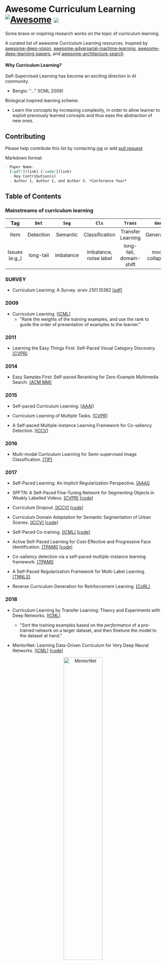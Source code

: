 # Awesome Curriculum Learning[![Awesome](https://awesome.re/badge.svg)](https://awesome.re) ![](https://visitor-badge.glitch.me/badge?page_id=Openning07.awesome-curriculum-learning)
Some bravo or inspiring research works on the topic of curriculum learning.

A curated list of awesome Curriculum Learning resources. Inspired by [awesome-deep-vision](https://github.com/kjw0612/awesome-deep-vision), [awesome-adversarial-machine-learning](https://github.com/yenchenlin/awesome-adversarial-machine-learning), [awesome-deep-learning-papers](https://github.com/terryum/awesome-deep-learning-papers), and [awesome-architecture-search](https://github.com/markdtw/awesome-architecture-search)

#### Why Curriculum Learning?
Self-Supervised Learning has become an exciting direction in AI community. 
  - Bengio: "..." (ICML 2009)
  
Biological inspired learning scheme.
  - Learn the concepts by increasing complexity, in order to allow learner to exploit previously learned concepts and thus ease the abstraction of new ones.

## Contributing

Please help contribute this list by contacting [me](https://github.com/Openning07/awesome-curriculum-learning) or add [pull request](https://github.com/Openning07/awesome-curriculum-learning/pulls)

Markdown format:
```markdown
- Paper Name.
  [[pdf]](link) [[code]](link)
  - Key Contribution(s)
  - Author 1, Author 2, and Author 3. *Conference Year*
```

## Table of Contents

### Mainstreams of curriculum learning

|  Tag  |        `Det`     |           `Seg`       |         `Cls`        |      `Trans`      |      `Gen`   |   `RL`  |    `Other`    |
|:-----:|:----------------:|:---------------------:|:--------------------:|:-----------------:|:------------:|:-------:|:-------------:|
| Item  |    Detection     | Semantic | Classification | Transfer Learning |  Generation  | Reinforcement Learning | others |
|  Issues (e.g.,)  | long-tail | imbalance | imbalance, noise label | long-tail, domain-shift |  mode collapose  | exploit V.S. explore |  -  |

### SURVEY
- Curriculum Learning: A Survey. *arxiv 2101.10382*
  [[pdf]](https://arxiv.org/pdf/2101.10382.pdf)

### 2009
- Curriculum Learning.
  [[ICML]](https://qmro.qmul.ac.uk/xmlui/bitstream/handle/123456789/15972/Bengio%2C%202009%20Curriculum%20Learning.pdf?sequence=1&isAllowed=y)
  - "Rank the weights of the training examples, and use the rank to guide the order of presentation of examples to the learner."

### 2011
- Learning the Easy Things First: Self-Paced Visual Category Discovery.
  [[CVPR]](https://vision.cs.utexas.edu/projects/easiness/easiness_cvpr2011.pdf)

### 2014
- Easy Samples First: Self-paced Reranking for Zero-Example Multimedia Search.
  [[ACM MM]](http://www.cs.cmu.edu/~lujiang/camera_ready_papers/ACM_MM_fp_2014.pdf)

### 2015
- Self-paced Curriculum Learning.
  [[AAAI]](http://www.cs.cmu.edu/~lujiang/camera_ready_papers/AAAI_SPCL_2015.pdf)

- Curriculum Learning of Multiple Tasks.
  [[CVPR]](https://openaccess.thecvf.com/content_cvpr_2015/papers/Pentina_Curriculum_Learning_of_2015_CVPR_paper.pdf)

- A Self-paced Multiple-instance Learning Framework for Co-saliency Detection.
  [[ICCV]](https://openaccess.thecvf.com/content_iccv_2015/papers/Zhang_A_Self-Paced_Multiple-Instance_ICCV_2015_paper.pdf)

### 2016
- Multi-modal Curriculum Learning for Semi-supervised Image Classification.
  [[TIP]](https://www.dcs.bbk.ac.uk/~sjmaybank/MultiModal.pdf)

### 2017
- Self-Paced Learning: An Implicit Regularization Perspective.
  [[AAAI]](https://www.researchgate.net/profile/Jian_Liang25/publication/303750070_Self-Paced_Learning_an_Implicit_Regularization_Perspective/links/5858e75b08ae3852d25555e3/Self-Paced-Learning-an-Implicit-Regularization-Perspective.pdf)
  
- SPFTN: A Self-Paced Fine-Tuning Network for Segmenting Objects in Weakly Labelled Videos.
  [[CVPR]](https://openaccess.thecvf.com/content_cvpr_2017/papers/Zhang_SPFTN_A_Self-Paced_CVPR_2017_paper.pdf) [[code]](https://github.com/VividLe/SPFTN)
  
- Curriculum Dropout.
  [[ICCV]](http://www.vision.jhu.edu/assets/MorerioICCV17.pdf) [[code]](https://github.com/pmorerio/curriculum-dropout)

- Curriculum Domain Adaptation for Semantic Segmentation of Urban Scenes.
  [[ICCV]](https://openaccess.thecvf.com/content_ICCV_2017/papers/Zhang_Curriculum_Domain_Adaptation_ICCV_2017_paper.pdf) [[code]](https://github.com/YangZhang4065/AdaptationSeg)

- Self-Paced Co-training.
  [[ICML]](http://proceedings.mlr.press/v70/ma17b/ma17b.pdf) [[code]](https://github.com/Flowerfan/Open-Reid)

- Active Self-Paced Learning for Cost-Effective and Progressive Face Identification.
  [[TPAMI]](https://arxiv.org/pdf/1701.03555.pdf) [[code]](https://github.com/kezewang/ASPL)

- Co-saliency detection via a self-paced multiple-instance learning framework.
  [[TPAMI]](https://ieeexplore.ieee.org/abstract/document/7469327)

- A Self-Paced Regularization Framework for Multi-Label Learning.
  [[TNNLS]](https://arxiv.org/pdf/1603.06708.pdf)

- Reverse Curriculum Generation for Reinforcement Learning.
  [[CoRL]](https://arxiv.org/pdf/1707.05300.pdf)

### 2018
- Curriculum Learning by Transfer Learning: Theory and Experiments with Deep Networks.
  [[ICML]](https://arxiv.org/pdf/1802.03796.pdf)
  - "Sort the training examples based on the *performance* of a pre-trained network on a larger dataset,
    and then finetune the model to the dataset at hand."
  
- MentorNet: Learning Data-Driven Curriculum for Very Deep Neural Networks.
  [[ICML]](http://proceedings.mlr.press/v80/jiang18c/jiang18c.pdf) [[code]](https://github.com/google/mentornet)
<p align="center">
  <img src="https://github.com/google/mentornet/blob/master/images/overview.png" alt="MentorNet" width="50%">
</p>

- CurriculumNet: Weakly Supervised Learning from Large-Scale Web Images.
  [[ECCV]](https://arxiv.org/pdf/1808.01097.pdf) [[code]](https://github.com/MalongTech/research-curriculumnet)

- Progressive Growing of GANs for Improved Quality, Stability, and Variation. `Gen`
  [[ICLR]](https://openreview.net/forum?id=Hk99zCeAb&noteId=Hk99zCeAb) [[code]](https://github.com/tkarras/progressive_growing_of_gans)
  - "The key idea is to grow both the generator and discriminator progressively: starting from a low resolution, we add new layers that model increasingly fine details as training progresses. This both speeds the training up and greatly stabilizes it, allowing us to produce images of unprecedented quality."
<p align="center">
  <img src="https://pic1.zhimg.com/80/v2-fdaeb2fb88c40b315420b89c96460105_1440w.jpg?source=1940ef5c" alt="Progressive growing of GANs" width="60%">
</p>

- Minimax curriculum learning: Machine teaching with desirable difficulties and scheduled diversity.
  [[ICLR]](https://openreview.net/pdf?id=BywyFQlAW)

- Learning to Teach with Dynamic Loss Functions.
  [[NeurIPS]](https://papers.nips.cc/paper/7882-learning-to-teach-with-dynamic-loss-functions.pdf)
  - "A good teacher not only provides his/her students with qualified teaching materials (e.g., textbooks), but also sets up appropriate learning objectives (e.g., course projects and exams) considering different situations of a student."

- Self-Paced Deep Learning for Weakly Supervised Object Detection.
  [[TPAMI]](https://arxiv.org/pdf/1605.07651.pdf)

- Unsupervised Feature Selection by Self-Paced Learning Regularization.
  [[Pattern Recognition Letters]](https://www.sciencedirect.com/science/article/abs/pii/S0167865518302782)

### 2019
- Transferable Curriculum for Weakly-Supervised Domain Adaptation.
  [[AAAI]](http://ise.thss.tsinghua.edu.cn/~mlong/doc/transferable-curriculum-aaai19.pdf) [[code]](https://github.com/thuml/TCL)

- Balanced Self-Paced Learning for Generative Adversarial Clustering Network.
  [[CVPR]](http://openaccess.thecvf.com/content_CVPR_2019/papers/Ghasedi_Balanced_Self-Paced_Learning_for_Generative_Adversarial_Clustering_Network_CVPR_2019_paper.pdf)

- Local to Global Learning: Gradually Adding Classes for Training Deep Neural Networks.
  [[CVPR]](https://openaccess.thecvf.com/content_CVPR_2019/papers/Cheng_Local_to_Global_Learning_Gradually_Adding_Classes_for_Training_Deep_CVPR_2019_paper.pdf) [[code]](https://github.com/piratehao/Local-to-Global-Learning-for-DNNs)

- Dynamic Curriculum Learning for Imbalanced Data Classification.
  [[ICCV]](https://arxiv.org/pdf/1901.06783.pdf) [[simple demo]](https://github.com/apeterswu/L2T_loss)

- Guided Curriculum Model Adaptation and Uncertainty-Aware Evaluation for Semantic Nighttime Image Segmentation.
  [[ICCV]](https://openaccess.thecvf.com/content_ICCV_2019/papers/Sakaridis_Guided_Curriculum_Model_Adaptation_and_Uncertainty-Aware_Evaluation_for_Semantic_Nighttime_ICCV_2019_paper.pdf) [[code]](https://www.trace.ethz.ch/publications/2019/GCMA_UIoU/)

- On The Power of Curriculum Learning in Training Deep Networks.
  [[pdf]](https://arxiv.org/pdf/1904.03626.pdf) *ICML*

- Data Parameters: A New Family of Parameters for Learning a Differentiable Curriculum.
  [[NeurIPS]](https://papers.nips.cc/paper/2019/file/926ffc0ca56636b9e73c565cf994ea5a-Paper.pdf) [[code]](https://github.com/apple/ml-data-parameters)

-Leveraging prior-knowledge for weakly supervised object detection under a collaborative self-paced curriculum learning framework.
  [[IJCV]](https://openreview.net/forum?id=Jv2tq4Opli)

- Curriculum Model Adaptation with Synthetic and Real Data for Semantic Foggy Scene Understanding.
  [[IJCV]](https://arxiv.org/pdf/1901.01415.pdf)

### 2020
- Breaking the Curse of Space Explosion: Towards Effcient NAS with Curriculum Search.
  [[ICML]](http://proceedings.mlr.press/v119/guo20b.html) [[code]](https://github.com/guoyongcs/CNAS)
<p align="center">
  <img src="https://github.com/guoyongcs/CNAS/blob/master/assets/cnas.jpg" alt="CNAS" width="45%">
</p>

- BBN: Bilateral-Branch Network with Cumulative Learning for Long-Tailed Visual Recognition.
  [[CVPR]](https://arxiv.org/abs/1912.02413) [[code]](https://github.com/Megvii-Nanjing/BBN)
<p align="center">
  <img src="https://github.com/Openning07/awesome-curriculum-learning/blob/master/images/BBN_CVPR20.png" alt="BBN" width="70%">
</p>

- Open Compound Domain Adaptation.
  [[CVPR]](https://arxiv.org/abs/1909.03403) [[code]](https://github.com/zhmiao/OpenCompoundDomainAdaptation-OCDA)
<p align="center">
  <img src="https://bair.berkeley.edu/static/blog/ocda/figure_4.png" alt="OCDA" width="65%">
</p>

- Curricularface: adaptive curriculum learning loss for deep face recognition.
  [[CVPR]](https://arxiv.org/pdf/2004.00288.pdf) [[code]](https://github.com/HuangYG123/CurricularFace)
  - "our CurricularFace adaptively adjusts the relative importance of easy and hard samples during different training stages. In each stage, different samples are assigned with different importance according to their corresponding difficultness."

- Curriculum Manager for Source Selection in Multi-Source Domain Adaptation.
  [[ECCV]](https://arxiv.org/pdf/2007.01261v1.pdf)[[code]](https://github.com/LoyoYang/CMSS)
  
- Content-Consistent Matching for Domain Adaptive Semantic Segmentation. `Seg`
  [[ECCV]](https://arxiv.org/pdf/2007.01261v1.pdf) [[code]](https://github.com/Solacex/CCM)
  - "to acquire those synthetic images that share similar distribution with the real ones in the target domain, so that the domain gap can be naturally alleviated by employing the content-consistent synthetic images for training."
  - "not all the source images could contribute to the improvement of adaptation performance, especially at certain training stages."
<p align="center">
  <img src="https://pic2.zhimg.com/80/v2-f6f3eb85a79f206b4f5524eaf43a71fd_1440w.jpg" alt="CMM" width="70%">
</p>

- DA-NAS: Data Adapted Pruning for Efficient Neural Architecture Search.
  [[ECCV]](http://www.ecva.net/papers/eccv_2020/papers_ECCV/papers/123720579.pdf)
  - "Our method is based on an interesting observation that the learning speed for blocks in deep neural networks is related to the difficulty of recognizing distinct categories. We carefully design a progressive data adapted pruning strategy for efficient architecture search. It will quickly trim low performed blocks on a subset of target dataset (e.g., easy classes), and then gradually find the best blocks on the whole target dataset."

- Label-similarity Curriculum Learning.
  [[ECCV]](https://arxiv.org/pdf/1911.06902.pdf) [[code]](https://github.com/speedystream/LCL)
  - "The idea is to use a probability distribution over classes as target label, where the class probabilities reflect the similarity to the true class. Gradually, this label representation is shifted towards the standard one-hot-encoding."

- Multi-Task Curriculum Framework for Open-Set Semi-Supervised Learning.
  [[ECCV]](https://arxiv.org/pdf/2007.11330.pdf) [[code]](https://github.com/YU1ut/Multi-Task-Curriculum-Framework-for-Open-Set-SSL)

- Semi-Supervised Semantic Segmentation via Dynamic Self-Training and Class-Balanced Curriculum.
  [[arXiv]](https://arxiv.org/abs/2004.08514) [[code]](https://github.com/voldemortX/DST-CBC)
  
- Evolutionary Population Curriculum for Scaling Multi-Agent Reinforcement Learning.
  [[ICLR]](https://arxiv.org/pdf/2003.10423.pdf)[[code]](https://github.com/qian18long/epciclr2020)
  - "Evolutionary Population Curriculum (EPC), a curriculum learning paradigm that scales up MultiAgent Reinforcement Learning (MARL) by progressively increasing the population of training agents in a stage-wise manner."

- Curriculum Loss: Robust Learning and Generalization Against Label Corruption.
  [[ICLR]](https://arxiv.org/pdf/1905.10045.pdf)

- Automatic Curriculum Learning through Value Disagreement.
  [[NeurIPS]](https://papers.nips.cc/paper/2020/file/566f0ea4f6c2e947f36795c8f58ba901-Paper.pdf)
  - " When biological agents learn, there is often an organized and meaningful order to which learning happens."
  - "Our key insight is that if we can sample goals at the frontier of the set of goals that an agent is able to reach, it will provide a significantly stronger learning signal compared to randomly sampled goals"
<p align="center">
  <img src="https://github.com/Openning07/awesome-curriculum-learning/blob/master/images/AutomaticCurriculumLearningThroughValueDisagreement.png" alt="CMM" width="65%">
</p>

- Curriculum by Smoothing.
  [[NeurIPS]](https://proceedings.neurips.cc/paper/2020/file/f6a673f09493afcd8b129a0bcf1cd5bc-Paper.pdf) [[code]](https://github.com/pairlab/CBS)

- Curriculum Learning by Dynamic Instance Hardness.
  [[NeurIPS]](https://papers.nips.cc/paper/2020/file/62000dee5a05a6a71de3a6127a68778a-Paper.pdf)

- Self-paced Contrastive Learning with Hybrid Memory for Domain Adaptive Object Re-ID.
  [[NeurIPS]](https://arxiv.org/pdf/2006.02713.pdf) [[code]](https://github.com/yxgeee/SpCL) [[zhihu]](https://zhuanlan.zhihu.com/p/269112325?utm_source=wechat_session&utm_medium=social&utm_oi=41299705069568&utm_content=group3_article&utm_campaign=shareopn&wechatShare=2&s_r=0)

- Self-Paced Deep Reinforcement Learning.
 [[NeurIPS]](https://papers.nips.cc/paper/2020/hash/68a9750337a418a86fe06c1991a1d64c-Abstract.html)
 
- SuperLoss: A Generic Loss for Robust Curriculum Learning.
  [[NeurIPS]](https://proceedings.neurips.cc/paper/2020/file/2cfa8f9e50e0f510ede9d12338a5f564-Paper.pdf) [[code]](https://github.com/AlanChou/Super-Loss)

- Curriculum Learning for Reinforcement Learning Domains: A Framework and Survey.
  [[JMLR]](https://jmlr.org/papers/volume21/20-212/20-212.pdf)

### 2021
- Curriculum Labeling: Revisiting Pseudo-Labeling for Semi-Supervised Learning.
  [[AAAI]](https://arxiv.org/pdf/2001.06001.pdf) [[code]](https://github.com/uvavision/Curriculum-Labeling)

- Robust Curriculum Learning: from clean label detection to noisy label self-correction.
  [[ICLR]](https://openreview.net/pdf?id=lmTWnm3coJJ) [[online review]](https://openreview.net/forum?id=lmTWnm3coJJ)
  - "Robust curriculum learning (RoCL) improves noisy label learning by periodical transitions from supervised learning of clean labeled data to self-supervision of wrongly-labeled data, where the data are selected according to training dynamics."

- Robust Early-Learning: Hindering The Memorization of Noisy Labels.
  [[ICLR]](https://openreview.net/pdf?id=Eql5b1_hTE4) [[online review]](https://openreview.net/forum?id=Eql5b1_hTE4)
  - "Robust early-learning: to reduce the side effect of noisy labels before early stopping and thus enhance the memorization of clean labels. Specifically, in each iteration, we divide all parameters into the critical and non-critical ones, and then perform different update rules for different types of parameters."

- When Do Curricula Work?
  [[ICLR (oral)]](https://openreview.net/pdf?id=tW4QEInpni)
  - "We find that for standard benchmark datasets, curricula have only marginal benefits, and that randomly ordered samples perform as well or better than curricula and anti-curricula, suggesting that any benefit is entirely due to the dynamic training set size. ... Our experiments demonstrate that curriculum, but not anti-curriculum or random ordering can indeed improve the performance either with limited training time budget or in the existence of noisy data."

- Curriculum Graph Co-Teaching for Multi-Target Domain Adaptation. `TL`
  [[CVPR]](https://arxiv.org/pdf/2104.00808.pdf) [[code]](https://github.com/Evgeneus/Graph-Domain-Adaptaion)
<p align="center">
  <img src="https://github.com/Evgeneus/Graph-Domain-Adaptaion/blob/master/data/pipeline.png" alt="Curriculum Graph Co-Teaching" width="80%">
</p>

- Unsupervised Curriculum Domain Adaptation for No-Reference Video Quality Assessment. `Cls`
  [[ICCV]](https://openaccess.thecvf.com/content/ICCV2021/papers/Chen_Unsupervised_Curriculum_Domain_Adaptation_for_No-Reference_Video_Quality_Assessment_ICCV_2021_paper.pdf) [[code]](https://github.com/cpf0079/UCDA)

- Adaptive Curriculum Learning.
  [[ICCV]](https://openaccess.thecvf.com/content/ICCV2021/papers/Kong_Adaptive_Curriculum_Learning_ICCV_2021_paper.pdf)

- Multi-Level Curriculum for Training A Distortion-Aware Barrel Distortion Rectification Model.
  [[ICCV]](https://openaccess.thecvf.com/content/ICCV2021/papers/Liao_Multi-Level_Curriculum_for_Training_a_Distortion-Aware_Barrel_Distortion_Rectification_Model_ICCV_2021_paper.pdf)

- TeachMyAgent: a Benchmark for Automatic Curriculum Learning in Deep RL.
  [[ICML]](https://arxiv.org/pdf/2103.09815.pdf) [[code]](https://github.com/flowersteam/TeachMyAgent)
<p align="center">
  <img src="https://github.com/flowersteam/TeachMyAgent/blob/master/TeachMyAgent/graphics/readme_graphics/global_schema.png" alt="TechMyAgent" width="52%">
</p>

- Self-Paced Context Evaluation for Contextual Reinforcement Learning.  `RL`
  [[ICCV]](https://arxiv.org/pdf/2106.05110.pdf)
  - "To improve sample efficiency for learning on such instances of a problem domain, we present Self-Paced Context Evaluation (SPaCE). Based on self-paced learning, \spc automatically generates \task curricula online with little computational overhead. To this end, SPaCE leverages information contained in state values during training to accelerate and improve training performance as well as generalization capabilities to new instances from the same problem domain."

- Curriculum Learning by Optimizing Learning Dynamics.
  [[AISTATS]](http://proceedings.mlr.press/v130/zhou21a/zhou21a.pdf) [[code]](https://github.com/tianyizhou/DoCL)
<p align="center">
  <img src="https://github.com/tianyizhou/DoCL/raw/main/docl_aistats2021_thumbnail.png" alt="DoCL" width="52%">
</p>

- FlexMatch: Boosting Semi-Supervised Learning with Curriculum Pseudo Labeling. `Cls`
  [[NeurIPS]](https://arxiv.org/pdf/2110.08263.pdf) [[code]](https://github.com/torchssl/torchssl)

- Learning with Noisy Correspondence for Cross-modal Matching.
  [[NeurIPS]](https://proceedings.neurips.cc/paper/2021/file/f5e62af885293cf4d511ceef31e61c80-Paper.pdf) [[code]](https://github.com/XLearning-SCU/2021-NeurIPS-NCR)
<p align="center">
  <img src="https://github.com/Openning07/awesome-curriculum-learning/blob/master/images/NCR_NeurIPS21.png" alt="NCR" width="85%">
</p>

- Self-Paced Contrastive Learning for Semi-Supervised Medical Image Segmentation with Meta-labels.
  [[NeurIPS]](https://proceedings.neurips.cc/paper/2021/file/8b5c8441a8ff8e151b191c53c1842a38-Paper.pdf)
  - "A self-paced learning strategy exploiting the weak annotations is proposed to further help the learning process and discriminate useful labels from noise."

- Curriculum Learning for Vision-and-Language Navigation.
  [[NeurIPS]](https://proceedings.neurips.cc/paper/2021/file/6f0442558302a6ededff195daf67f79b-Paper.pdf)
  - "We propose a novel curriculum- based training paradigm for VLN tasks that can balance human prior knowledge and agent learning progress about training samples."

### 2022
- Characterizing and overcoming the greedy nature of learning in multi-modal deep neural networks.
  [[ICML]](https://arxiv.org/pdf/2202.05306.pdf) [[code]](https://github.com/nyukat/greedy_multimodal_learning)
  - "We hypothesize that due to the greedy nature of learning in multi-modal deep neural networks, these models tend to rely on just one modality while under-fitting the other modalities. ... We propose an algorithm to balance the conditional learning speeds between modalities during training and demonstrate that it indeed addresses the issue of greedy learning."

- Pseudo-Labeled Auto-Curriculum Learning for Semi-Supervised Keypoint Localization.  `Seg`
  [[ICLR]](https://arxiv.org/pdf/2201.08613.pdf) [[open review]](https://openreview.net/forum?id=6Q52pZ-Th7N)
  - "We propose to automatically select reliable pseudo-labeled samples with a series of dynamic thresholds, which constitutes a learning curriculum."

- C-Planning: An Automatic Curriculum for Learning Goal-Reaching Tasks. `RL`
  [[ICLR]](https://openreview.net/pdf?id=K2JfSnLBD9) [[open review]](https://openreview.net/forum?id=K2JfSnLBD9)

- Curriculum learning as a tool to uncover learning principles in the brain.
  [[ICLR]](https://openreview.net/pdf?id=TpJMvo0_pu-) [[open review]](https://openreview.net/forum?id=TpJMvo0_pu-)
  
- It Takes Four to Tango: Multiagent Self Play for Automatic Curriculum Generation.
  [[ICLR]](https://openreview.net/pdf?id=q4tZR1Y-UIs) [[open review]](https://openreview.net/forum?id=q4tZR1Y-UIs)
  
- Boosted Curriculum Reinforcement Learning. `RL`
  [[ICLR]](https://openreview.net/pdf?id=anbBFlX1tJ1) [[open review]](https://openreview.net/forum?id=anbBFlX1tJ1)

- ST++: Make Self-Training Work Better for Semi-Supervised Semantic Segmentation.
  [[CVPR]](https://arxiv.org/pdf/2106.05095.pdf) [[code]](https://github.com/LiheYoung/ST-PlusPlus)
  - "propose a selective re-training scheme via prioritizing reliable unlabeled samples to safely exploit the whole unlabeled set in an easy-to-hard curriculum learning manner."

- Robust Cross-Modal Representation Learning with Progressive Self-Distillation.
  [[CVPR]](https://openaccess.thecvf.com/content/CVPR2022/papers/Andonian_Robust_Cross-Modal_Representation_Learning_With_Progressive_Self-Distillation_CVPR_2022_paper.pdf)
  - "The learning objective of vision-language approach of CLIP does not effectively account for the noisy many-to-many correspondences found in web-harvested image captioning datasets. To address this challenge, we introduce a novel training framework based on cross-modal contrastive learning that uses progressive self-distillation and soft image-text alignments to more efficiently learn robust representations from noisy data."

- EAT-C: Environment-Adversarial sub-Task Curriculum for Efficient Reinforcement Learning.
  [[ICML]](https://proceedings.mlr.press/v162/ao22a/ao22a.pdf)
  
- Curriculum Reinforcement Learning via Constrained Optimal Transport.
  [[ICML]](https://proceedings.mlr.press/v162/klink22a/klink22a.pdf) [[code]](https://github.com/psclklnk/currot)
  
- Evolving Curricula with Regret-Based Environment Design.
  [[ICML]](https://proceedings.mlr.press/v162/parker-holder22a/parker-holder22a.pdf) [[project]](https://accelagent.github.io/)
  
- Robust Deep Reinforcement Learning through Bootstrapped Opportunistic Curriculum.
  [[ICML]](https://proceedings.mlr.press/v162/wu22k/wu22k.pdf) [[code]](https://github.com/jlwu002/BCL)

- On the Statistical Benefits of Curriculum Learning.
  [[ICML]](https://proceedings.mlr.press/v162/xu22i/xu22i.pdf)

- CLOSE: Curriculum Learning On the Sharing Extent Towards Better One-shot NAS.
  [[ECCV]](https://arxiv.org/pdf/2207.07868.pdf) [[code]](https://github.com/walkerning/aw_nas)
  - "We propose to apply Curriculum Learning On Sharing Extent (CLOSE) to train the supernet both efficiently and effectively. Specifically, we train the supernet with a large sharing extent (an easier curriculum) at the beginning and gradually decrease the sharing extent of the supernet (a harder curriculum)."
